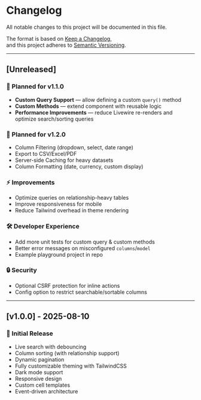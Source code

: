 # Changelog

All notable changes to this project will be documented in this file.

The format is based on [Keep a Changelog](https://keepachangelog.com/en/1.0.0/),  
and this project adheres to [Semantic Versioning](https://semver.org/).

---

## [Unreleased]

### 🚀 Planned for v1.1.0

- **Custom Query Support** — allow defining a custom `query()` method
- **Custom Methods** — extend component with reusable logic
- **Performance Improvements** — reduce Livewire re-renders and optimize search/sorting queries

### 🚀 Planned for v1.2.0

- Column Filtering (dropdown, select, date range)
- Export to CSV/Excel/PDF
- Server-side Caching for heavy datasets
- Column Formatting (date, currency, custom display)

### ⚡ Improvements

- Optimize queries on relationship-heavy tables
- Improve responsiveness for mobile
- Reduce Tailwind overhead in theme rendering

### 🛠 Developer Experience

- Add more unit tests for custom query & custom methods
- Better error messages on misconfigured `columns`/`model`
- Example playground project in repo

### 🔒 Security

- Optional CSRF protection for inline actions
- Config option to restrict searchable/sortable columns

---

## [v1.0.0] - 2025-08-10

### 🎉 Initial Release

- Live search with debouncing
- Column sorting (with relationship support)
- Dynamic pagination
- Fully customizable theming with TailwindCSS
- Dark mode support
- Responsive design
- Custom cell templates
- Event-driven architecture
